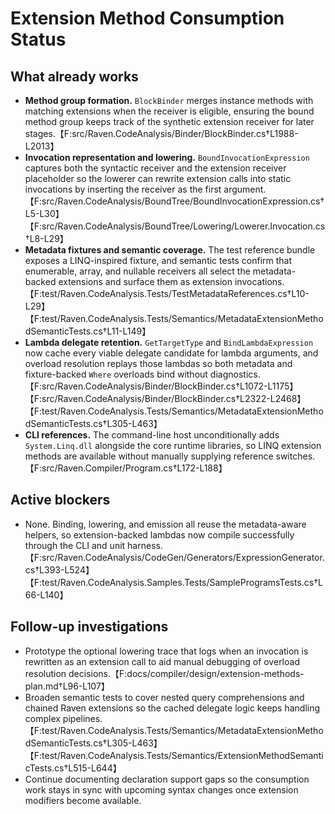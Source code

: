 # Extension Method Consumption Status

## What already works

* **Method group formation.** `BlockBinder` merges instance methods with
  matching extensions when the receiver is eligible, ensuring the bound method
  group keeps track of the synthetic extension receiver for later stages.【F:src/Raven.CodeAnalysis/Binder/BlockBinder.cs†L1988-L2013】
* **Invocation representation and lowering.** `BoundInvocationExpression`
  captures both the syntactic receiver and the extension receiver placeholder so
  the lowerer can rewrite extension calls into static invocations by inserting
  the receiver as the first argument.【F:src/Raven.CodeAnalysis/BoundTree/BoundInvocationExpression.cs†L5-L30】【F:src/Raven.CodeAnalysis/BoundTree/Lowering/Lowerer.Invocation.cs†L8-L29】
* **Metadata fixtures and semantic coverage.** The test reference bundle exposes
  a LINQ-inspired fixture, and semantic tests confirm that enumerable, array, and
  nullable receivers all select the metadata-backed extensions and surface them
  as extension invocations.【F:test/Raven.CodeAnalysis.Tests/TestMetadataReferences.cs†L10-L29】【F:test/Raven.CodeAnalysis.Tests/Semantics/MetadataExtensionMethodSemanticTests.cs†L11-L149】
* **Lambda delegate retention.** `GetTargetType` and `BindLambdaExpression`
  now cache every viable delegate candidate for lambda arguments, and overload
  resolution replays those lambdas so both metadata and fixture-backed `Where`
  overloads bind without diagnostics.【F:src/Raven.CodeAnalysis/Binder/BlockBinder.cs†L1072-L1175】【F:src/Raven.CodeAnalysis/Binder/BlockBinder.cs†L2322-L2468】【F:test/Raven.CodeAnalysis.Tests/Semantics/MetadataExtensionMethodSemanticTests.cs†L305-L463】
* **CLI references.** The command-line host unconditionally adds
  `System.Linq.dll` alongside the core runtime libraries, so LINQ extension
  methods are available without manually supplying reference switches.【F:src/Raven.Compiler/Program.cs†L172-L188】

## Active blockers

* None. Binding, lowering, and emission all reuse the metadata-aware helpers, so
  extension-backed lambdas now compile successfully through the CLI and unit
  harness.【F:src/Raven.CodeAnalysis/CodeGen/Generators/ExpressionGenerator.cs†L393-L524】【F:test/Raven.CodeAnalysis.Samples.Tests/SampleProgramsTests.cs†L66-L140】

## Follow-up investigations

* Prototype the optional lowering trace that logs when an invocation is
  rewritten as an extension call to aid manual debugging of overload resolution
  decisions.【F:docs/compiler/design/extension-methods-plan.md†L96-L107】
* Broaden semantic tests to cover nested query comprehensions and chained Raven
  extensions so the cached delegate logic keeps handling complex pipelines.
  【F:test/Raven.CodeAnalysis.Tests/Semantics/MetadataExtensionMethodSemanticTests.cs†L305-L463】【F:test/Raven.CodeAnalysis.Tests/Semantics/ExtensionMethodSemanticTests.cs†L515-L644】
* Continue documenting declaration support gaps so the consumption work stays in
  sync with upcoming syntax changes once extension modifiers become available.
